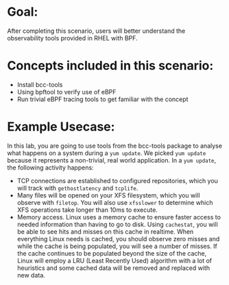 # Goal:

After completing this scenario, users will better understand the observability tools provided in RHEL with BPF.

# Concepts included in this scenario:
* Install bcc-tools
* Using bpftool to verify use of eBPF
* Run trivial eBPF tracing tools to get familiar with the concept

# Example Usecase:

In this lab, you are going to use tools from the bcc-tools package to analyse what happens on a system during a `yum update`. We picked `yum update` because it represents a non-trivial, real world application. In a `yum update`, the following activity happens:

* TCP connections are established to configured repositories, which you will track with `gethostlatency` and `tcplife`.
* Many files will be opened on your XFS filesystem, which you will observe with `filetop`. You will also use `xfsslower` to determine which XFS operations take longer than 10ms to execute.
* Memory access. Linux uses a memory cache to ensure faster access to needed information than having to go to disk. Using `cachestat`, you will be able to see hits and misses on this cache in realtime. When everything Linux needs is cached, you should observe zero misses and while the cache is being populated, you will see a number of misses. If the cache continues to be populated beyond the size of the cache, Linux will employ a LRU (Least Recently Used) algorithm with a lot of heuristics and some cached data will be removed and replaced with new data.
